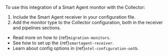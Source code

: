 To use this integration of a Smart Agent monitor with the Collector: 

1. Include the Smart Agent receiver in your configuration file. 
2. Add the monitor type to the Collector configuration, both in the receiver and pipelines sections.   

- Read more on how to {ref}`migration-monitors`.
- See how to set up the {ref}`smartagent-receiver`.
- Learn about config options in {ref}`otel-configuration-ootb`.


